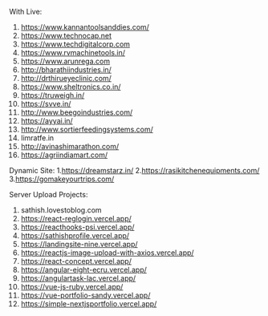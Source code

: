 With Live:

1) https://www.kannantoolsanddies.com/
2) https://www.technocap.net
3) https://www.techdigitalcorp.com
4) https://www.rvmachinetools.in/
5) https://www.arunrega.com
6) http://bharathiindustries.in/
7) http://drthirueyeclinic.com/
8) https://www.sheltronics.co.in/
9) https://truweigh.in/
10) https://svve.in/
11) http://www.beegoindustries.com/
12) https://ayyai.in/
13) http://www.sortierfeedingsystems.com/
14) limratfe.in
15) http://avinashimarathon.com/
16) https://agriindiamart.com/

Dynamic Site:
1.https://dreamstarz.in/ 
2.https://rasikitchenequipments.com/
3.https://gomakeyourtrips.com/

Server Upload Projects:
1) sathish.lovestoblog.com
2) https://react-reglogin.vercel.app/
3) https://reacthooks-psi.vercel.app/
4) https://sathishprofile.vercel.app/
5) https://landingsite-nine.vercel.app/
6) https://reactjs-image-upload-with-axios.vercel.app/
7) https://react-concept.vercel.app/
8) https://angular-eight-ecru.vercel.app/
9) https://angulartask-lac.vercel.app/
10) https://vue-js-ruby.vercel.app/
11) https://vue-portfolio-sandy.vercel.app/
12) https://simple-nextjsportfolio.vercel.app/

